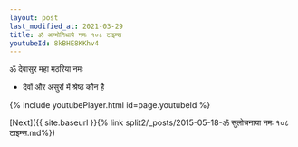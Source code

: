 ```yaml
---
layout: post
last_modified_at: 2021-03-29
title: ॐ अम्भोनिधाये नमः १०८ टाइम्स
youtubeId: 8kBHE8KKhv4
---
```

 
 
 ॐ देवासुर महा मठरिया नमः  
 
 -  देवों और असुरों में श्रेष्ठ कौन है 
 
  
 
  
 
 
 
 
 
 


{% include youtubePlayer.html id=page.youtubeId %}
 
[Next]({{ site.baseurl }}{% link  split2/_posts/2015-05-18-ॐ सुलोचनाया नमः १०८ टाइम्स.md%})
 
